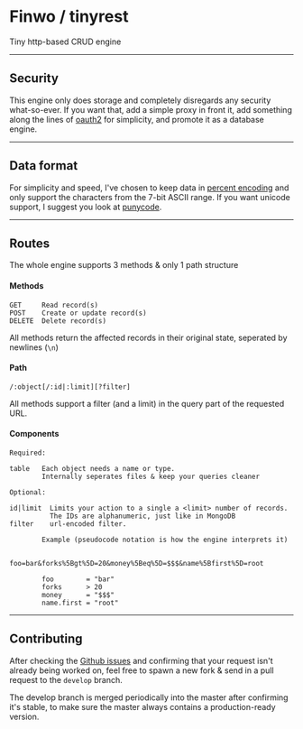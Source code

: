 # Finwo / tinyrest

Tiny http-based CRUD engine

---

## Security

This engine only does storage and completely disregards any security what-so-ever. If you want that, add a simple proxy in front it, add something along the lines of [oauth2](https://oauth.net/2/) for simplicity, and promote it as a database engine.

---

## Data format

For simplicity and speed, I've chosen to keep data in [percent encoding](https://en.wikipedia.org/wiki/Percent-encoding) and only support the characters from the 7-bit ASCII range. If you want unicode support, I suggest you look at [punycode](https://en.wikipedia.org/wiki/Punycode).

---

## Routes

The whole engine supports 3 methods & only 1 path structure

#### Methods
```
GET		Read record(s)
POST	Create or update record(s)
DELETE	Delete record(s)
```

All methods return the affected records in their original state, seperated by newlines (`\n`)

#### Path
```
/:object[/:id|:limit][?filter]
```

All methods support a filter (and a limit) in the query part of the requested URL.

#### Components
```
Required:

table   Each object needs a name or type.
        Internally seperates files & keep your queries cleaner

Optional:

id|limit  Limits your action to a single a <limit> number of records.
          The IDs are alphanumeric, just like in MongoDB
filter    url-encoded filter.

        Example (pseudocode notation is how the engine interprets it)

        foo=bar&forks%5Bgt%5D=20&money%5Beq%5D=$$$&name%5Bfirst%5D=root

        foo        = "bar"
        forks      > 20
        money      = "$$$"
        name.first = "root"

```

---

## Contributing

After checking the [Github issues](https://github.com/finwo/tinyrest/issues) and confirming that your request isn't already being worked on, feel free to spawn a new fork & send in a pull request to the `develop` branch.

The develop branch is merged periodically into the master after confirming it's stable, to make sure the master always contains a production-ready version.